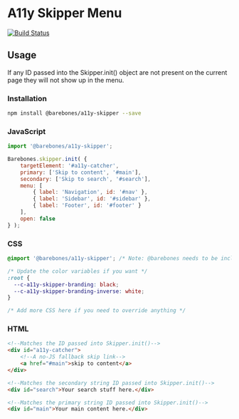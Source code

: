 # A11y Skipper Menu

[![Build Status][cli-img]][cli-url]

## Usage

If any ID passed into the Skipper.init() object are not present on the current page
they will not show up in the menu.

### Installation

```bash
npm install @barebones/a11y-skipper --save
```

### JavaScript

```javascript
import '@barebones/a11y-skipper';

Barebones.skipper.init( {
	targetElement: '#a11y-catcher',
	primary: ['Skip to content', '#main'],
	secondary: ['Skip to search', '#search'],
	menu: [
		{ label: 'Navigation', id: '#nav' },
		{ label: 'Sidebar', id: '#sidebar' },
		{ label: 'Footer', id: '#footer' }
	],
	open: false
} );
```

### CSS

```css
@import '@barebones/a11y-skipper'; /* Note: @barebones needs to be included in the build to polyfill Class and template literals */

/* Update the color variables if you want */
:root {
  --c-a11y-skipper-branding: black;
  --c-a11y-skipper-branding-inverse: white;
}

/* Add more CSS here if you need to override anything */
```

### HTML
```html
<!--Matches the ID passed into Skipper.init()-->
<div id="a11y-catcher">
	<!--A no-JS fallback skip link-->
	<a href="#main">skip to content</a>
</div>

<!--Matches the secondary string ID passed into Skipper.init()-->
<div id="search">Your search stuff here.</div>

<!--Matches the primary string ID passed into Skipper.init()-->
<div id="main">Your main content here.</div>
```

[cli-img]: https://travis-ci.org/timwright12/barebones-a11y-skipper.svg?branch=master
[cli-url]: https://travis-ci.org/timwright12/barebones-a11y-skipper
